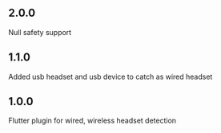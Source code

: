 ## 2.0.0
Null safety support

## 1.1.0
Added usb headset and usb device to catch as wired headset

## 1.0.0
Flutter plugin for wired, wireless headset detection
